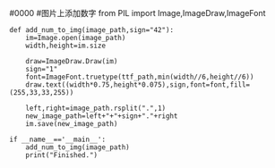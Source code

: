 #0000
#图片上添加数字
    from PIL import Image,ImageDraw,ImageFont
    
    def add_num_to_img(image_path,sign="42"):
        im=Image.open(image_path)
        width,height=im.size
        
        draw=ImageDraw.Draw(im)
        sign="1"
        font=ImageFont.truetype(ttf_path,min(width//6,height//6))
        draw.text((width*0.75,height*0.075),sign,font=font,fill=(255,33,33,255))
        
        left,right=image_path.rsplit(".",1)
        new_image_path=left+"+"+sign+"."+right
        im.save(new_image_path)
        
    if __name__=='__main__':
        add_num_to_img(image_path)
        print("Finished.")
